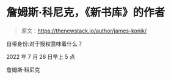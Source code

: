 # 詹姆斯·科尼克，《新书库》的作者

> 原文：<https://thenewstack.io/author/james-konik/>

自带身份:对于授权意味着什么？

2022 年 7 月 26 日早上 5 点

詹姆斯·科尼克